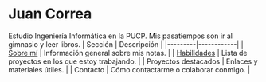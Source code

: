 # Juan Correa
Estudio Ingeniería Informática en la PUCP. Mis pasatiempos son ir al gimnasio y leer libros.
| Sección | Descripción |
|---------|------------|
| [Sobre mí](#sobre-mí) | Información general sobre mis notas. |
| [Habilidades](#habilidades) | Lista de proyectos en los que estoy trabajando. |
| Proyectos destacados | Enlaces y materiales útiles. |
| Contacto | Cómo contactarme o colaborar conmigo. |



